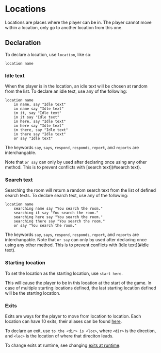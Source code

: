 # Locations

Locations are places where the player can be in. The player cannot move within a location, only go to another location from this one.

## Declaration

To declare a location, use `location`, like so:


```
location name
```

### Idle text
<div id="idle text"></div>

When the player is in the location, an idle text will be chosen at random from the list. To declare an idle text, use any of the following:

```
location name
    in name, say "Idle text"
    in name say "Idle text"
    in it, say "Idle text"
    in it say "Idle text"
    in here, say "Idle text"
    in here say "Idle text"
    in there, say "Idle text"
    in there say "Idle text"
    or say "Idle text"
```

The keywords `say`, `says`, `respond`, `responds`, `report`, and `reports` are interchangable.

Note that `or say` can only by used after declaring once using any other method. This is to prevent conflicts with [search text](#search text).


### Search text
<div id="search text"></div>

Searching the room will return a random search text from the list of defined search texts. To declare search text, use any of the following:

```
location name
    searching name say "You search the room."
    searching it say "You search the room."
    searching here say "You search the room."
    searching there say "You search the room."
    or say "You search the room."
```

The keywords `say`, `says`, `respond`, `responds`, `report`, and `reports` are interchangable.
Note that `or say` can only by used after declaring once using any other method. This is to prevent conflicts with [idle text](#idle text).

### Starting location

To set the location as the starting location, use `start here`.

This will cause the player to be in this location at the start of the game. In case of multiple starting locations defined, 
the last starting location defined will be the starting location.


### Exits

Exits are ways for the player to move from location to location. Each location can have 10 exits, their aliases can be found [here](./exitlst).

To declare an exit, use `to the <dir> is <loc>`, where `<dir>` is the direction, and `<loc>` is the location of where that direciton leads.

To change exits at runtime, see changing [exits at runtime](/script/objects/Functions/#runtime-exits).